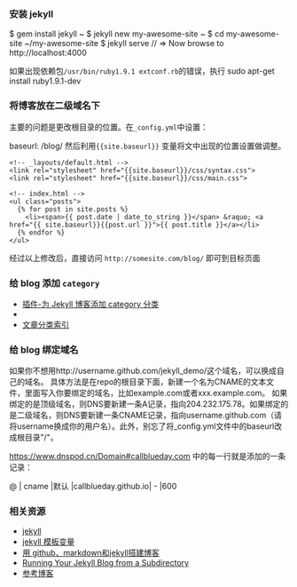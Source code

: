 ### 安装 jekyll
$ gem install jekyll
~ $ jekyll new my-awesome-site
~ $ cd my-awesome-site
~/my-awesome-site $ jekyll serve
// => Now browse to http://localhost:4000

如果出现依赖包`/usr/bin/ruby1.9.1 extconf.rb`的错误，执行
    sudo apt-get install ruby1.9.1-dev


### 将博客放在二级域名下
主要的问题是更改根目录的位置。在`_config.yml`中设置：

  baseurl: /blog/
然后利用`{{site.baseurl}}` 变量将文中出现的位置设置做调整。
```
<!-- _layouts/default.html -->
<link rel="stylesheet" href="{{site.baseurl}}/css/syntax.css">
<link rel="stylesheet" href="{{site.baseurl}}/css/main.css">

<!-- index.html -->
<ul class="posts">
  {% for post in site.posts %}
    <li><span>{{ post.date | date_to_string }}</span> &raquo; <a href="{{ site.baseurl}}{{post.url }}">{{ post.title }}</a></li>
  {% endfor %}
</ul>

```
经过以上修改后，直接访问 `http://somesite.com/blog/` 即可到目标页面

### 给 blog 添加 `category`
- [插件-为 Jekyll 博客添加 category 分类](http://pizn.github.io/2012/02/23/use-category-plugin-for-jekyll-blog.html)
- [](http://stackoverflow.com/questions/20872861/jekyll-display-posts-by-category)
- [文章分类索引](http://blog.segmentfault.com/skyinlayer/1190000000406017)

### 给 blog 绑定域名
如果你不想用http://username.github.com/jekyll_demo/这个域名，可以换成自己的域名。
具体方法是在repo的根目录下面，新建一个名为CNAME的文本文件，里面写入你要绑定的域名，比如example.com或者xxx.example.com。
如果绑定的是顶级域名，则DNS要新建一条A记录，指向204.232.175.78。如果绑定的是二级域名，则DNS要新建一条CNAME记录，指向username.github.com（请将username换成你的用户名）。此外，别忘了将_config.yml文件中的baseurl改成根目录"/"。


https://www.dnspod.cn/Domain#callblueday.com
中的每一行就是添加的一条记录：

@ | cname |默认 |callblueday.github.io| - |600

### 相关资源
- [jekyll](http://jekyllrb.com/)
- [jekyll 模板变量](http://jekyllrb.com/docs/variables/)
- [用 github、markdown和jekyll搭建博客](http://www.ruanyifeng.com/blog/2012/08/blogging_with_jekyll.html)
- [Running Your Jekyll Blog from a Subdirectory](http://joshbranchaud.com/blog/2013/03/02/Running-Your-Jekyll-Blog-from-a-Subdirectory.html)
- [参考博客](http://arademaker.github.io/)